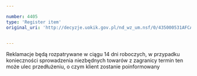 ```yaml
---

number: 4405
type: 'Register item'
original_uri: 'http://decyzje.uokik.gov.pl/nd_wz_um.nsf/0/435000531AFCA787C1257B42003CF3E0?OpenDocument'


---
```


Reklamacje będą rozpatrywane w ciągu 14 dni roboczych, w przypadku konieczności sprowadzenia niezbędnych towarów z zagranicy termin ten może ulec przedłużeniu, o czym klient zostanie poinformowany
